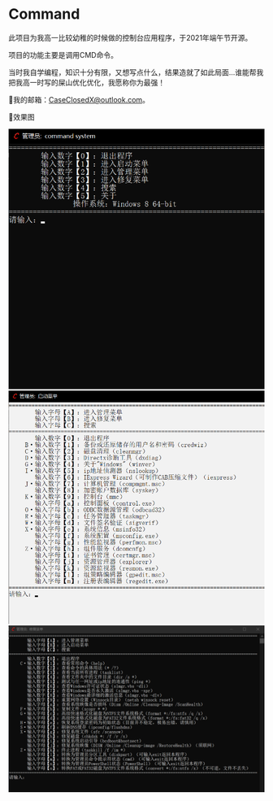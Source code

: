 # Command
 此项目为我高一比较幼稚的时候做的控制台应用程序，于2021年端午节开源。
 
 项目的功能主要是调用CMD命令。
 
 当时我自学编程，知识十分有限，又想写点什么，结果造就了如此局面...谁能帮我把我高一时写的屎山优化优化，我愿称你为最强！
 
🌟我的邮箱：CaseClosedX@outlook.com。

🌟效果图

![image](https://github.com/Case-Closed-X/Command/blob/5bb4c666c373e6cd95aa193805b4202efee923ea/images/main.png)
![image](https://github.com/Case-Closed-X/Command/blob/5bb4c666c373e6cd95aa193805b4202efee923ea/images/start.png)
![image](https://github.com/Case-Closed-X/Command/blob/5bb4c666c373e6cd95aa193805b4202efee923ea/images/fix.png)
